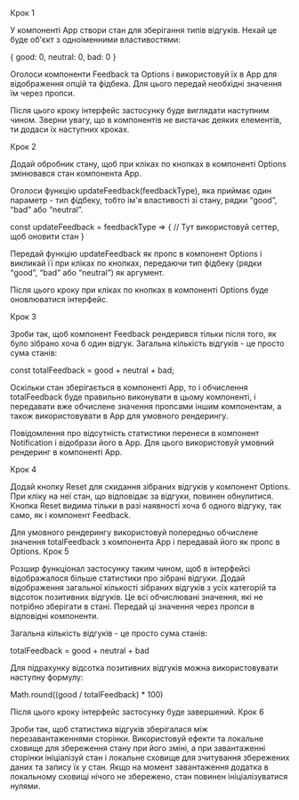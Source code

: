 
Крок 1

У компоненті App створи стан для зберігання типів відгуків. Нехай це буде об'єкт з одноіменними властивостями:



{
	good: 0,
	neutral: 0,
	bad: 0
}



Оголоси компоненти Feedback та Options і використовуй їх в App для відображення опцій та фідбека. Для цього передай необхідні значення їм через пропси.

Після цього кроку інтерфейс застосунку буде виглядати наступним чином. Зверни увагу, що в компонентів не вистачає деяких елементів, ти додаси їх наступних кроках.








Крок 2

Додай обробник стану, щоб при кліках по кнопках в компоненті Options змінювався стан компонента App.



Оголоси функцію updateFeedback(feedbackType), яка приймає один параметр - тип фідбеку, тобто ім'я властивості зі стану, рядки “good”, “bad” або “neutral”.



const updateFeedback = feedbackType => {
 // Тут використовуй сеттер, щоб оновити стан
}



Передай функцію updateFeedback як пропс в компонент Options і викликай її при кліках по кнопках, передаючи тип фідбеку (рядки “good”, “bad” або “neutral”) як аргумент.



Після цього кроку при кліках по кнопках в компоненті Options буде оновлюватися інтерфейс.

Крок 3

Зроби так, щоб компонент Feedback рендерився тільки після того, як було зібрано хоча б один відгук. Загальна кількість відгуків - це просто сума станів:



const totalFeedback = good + neutral + bad;



Оскільки стан зберігається в компоненті App, то і обчислення totalFeedback буде правильно виконувати в цьому компоненті, і передавати вже обчислене значення пропсами іншим компонентам, а також використовувати в App для умовного рендерингу.



Повідомлення про відсутність статистики перенеси в компонент Notification і відобрази його в App. Для цього використовуй умовний рендеринг в компоненті App.

Крок 4

Додай кнопку Reset для скидання зібраних відгуків у компонент Options. При кліку на неї стан, що відповідає за відгуки, повинен обнулитися. Кнопка Reset видима тільки в разі наявності хоча б одного відгуку, так само, як і компонент Feedback.



Для умовного рендерингу використовуй попередньо обчислене значення totalFeedback з компонента App і передавай його як пропс в Options.
Крок 5

Розшир функціонал застосунку таким чином, щоб в інтерфейсі відображалося більше статистики про зібрані відгуки. Додай відображення загальної кількості зібраних відгуків з усіх категорій та відсоток позитивних відгуків. Це всі обчислювані значення, які не потрібно зберігати в стані. Передай ці значення через пропси в відповідні компоненти.



Загальна кількість відгуків - це просто сума станів:

totalFeedback = good + neutral + bad



Для підрахунку відсотка позитивних відгуків можна використовувати наступну формулу:

Math.round((good / totalFeedback) * 100)



Після цього кроку інтерфейс застосунку буде завершений.
Крок 6

Зроби так, щоб статистика відгуків зберігалася між перезавантаженнями сторінки. Використовуй ефекти та локальне сховище для збереження стану при його зміні, а при завантаженні сторінки ініціалізуй стан і локальне сховище для зчитування збережених даних та запису їх у стан. Якщо на момент завантаження додатка в локальному сховищі нічого не збережено, стан повинен ініціалізуватися нулями.